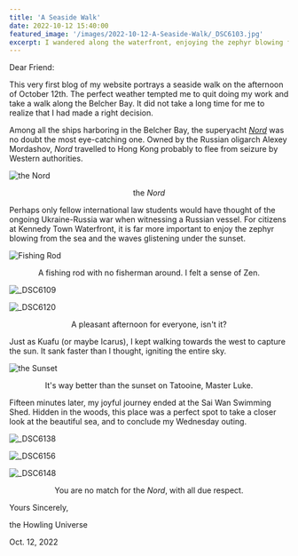 ```yaml
---
title: 'A Seaside Walk'
date: 2022-10-12 15:40:00
featured_image: '/images/2022-10-12-A-Seaside-Walk/_DSC6103.jpg'
excerpt: I wandered along the waterfront, enjoying the zephyr blowing from the sea and the waves glistening under the sunset.
---
```


Dear Friend:



This very first blog of my website portrays a seaside walk on the afternoon of October 12th. The perfect weather tempted me to quit doing my work and take a walk along the Belcher Bay. It did not take a long time for me to realize that I had made a right decision.



Among all the ships harboring in the Belcher Bay, the superyacht *[Nord](https://en.wikipedia.org/wiki/Nord_(yacht))* was no doubt the most eye-catching one. Owned by the Russian oligarch Alexey Mordashov, *Nord* travelled to Hong Kong probably to flee from seizure by Western authorities. 

![the Nord](/images/2022-10-12-A-Seaside-Walk/_DSC6102.jpg)

<center>the <i>Nord</i></center>



Perhaps only fellow international law students would have thought of the ongoing Ukraine-Russia war when witnessing a Russian vessel. For citizens at Kennedy Town Waterfront, it is far more important to enjoy the zephyr blowing from the sea and the waves glistening under the sunset.

![Fishing Rod](/images/2022-10-12-A-Seaside-Walk/_DSC6103.jpg)

<center>A fishing rod with no fisherman around. I felt a sense of Zen.</center>



![_DSC6109](/images/2022-10-12-A-Seaside-Walk/_DSC6109.jpg)



![_DSC6120](/images/2022-10-12-A-Seaside-Walk/_DSC6120.jpg)

<center>A pleasant afternoon for everyone, isn't it?</center>



Just as Kuafu (or maybe Icarus), I kept walking towards the west to capture the sun. It sank faster than I thought, igniting the entire sky. 

![the Sunset](/images/2022-10-12-A-Seaside-Walk/_DSC6129.jpg)

<center>It's way better than the sunset on Tatooine, Master Luke.</center>



Fifteen minutes later, my joyful journey ended at the Sai Wan Swimming Shed. Hidden in the woods, this place was a perfect spot to take a closer look at the beautiful sea, and to conclude my Wednesday outing.

![_DSC6138](/images/2022-10-12-A-Seaside-Walk/_DSC6138.jpg)



![_DSC6156](/images/2022-10-12-A-Seaside-Walk/_DSC6156.jpg)



![_DSC6148](/images/2022-10-12-A-Seaside-Walk/_DSC6148.jpg)

<center>You are no match for the <i>Nord</i>, with all due respect.</center>





Yours Sincerely,

the Howling Universe

Oct. 12, 2022

